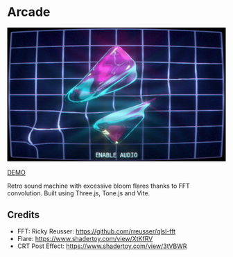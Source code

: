 # Arcade

![Arcade Screenshot](https://github.com/robert-leitl/arcade/blob/main/cover.jpg?raw=true)

[DEMO](https://robert-leitl.github.io/arcade/dist/)

Retro sound machine with excessive bloom flares thanks to FFT convolution. Built using Three.js, Tone.js and Vite.

## Credits

- FFT: Ricky Reusser: https://github.com/rreusser/glsl-fft
- Flare: https://www.shadertoy.com/view/XtKfRV
- CRT Post Effect: https://www.shadertoy.com/view/3tVBWR